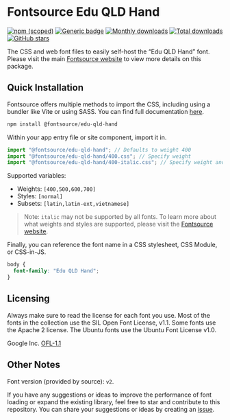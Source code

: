 # Fontsource Edu QLD Hand

[![npm (scoped)](https://img.shields.io/npm/v/@fontsource/edu-qld-hand?color=brightgreen)](https://www.npmjs.com/package/@fontsource/edu-qld-hand) [![Generic badge](https://img.shields.io/badge/fontsource-passing-brightgreen)](https://github.com/fontsource/fontsource) [![Monthly downloads](https://badgen.net/npm/dm/@fontsource/edu-qld-hand)](https://github.com/fontsource/fontsource) [![Total downloads](https://badgen.net/npm/dt/@fontsource/edu-qld-hand)](https://github.com/fontsource/fontsource) [![GitHub stars](https://img.shields.io/github/stars/fontsource/fontsource.svg?style=social&label=Star)](https://github.com/fontsource/fontsource/stargazers)

The CSS and web font files to easily self-host the “Edu QLD Hand” font. Please visit the main [Fontsource website](https://fontsource.org/fonts/edu-qld-hand) to view more details on this package.

## Quick Installation

Fontsource offers multiple methods to import the CSS, including using a bundler like Vite or using SASS. You can find full documentation [here](https://fontsource.org/docs/getting-started/introduction).

```javascript
npm install @fontsource/edu-qld-hand
```

Within your app entry file or site component, import it in.

```javascript
import "@fontsource/edu-qld-hand"; // Defaults to weight 400
import "@fontsource/edu-qld-hand/400.css"; // Specify weight
import "@fontsource/edu-qld-hand/400-italic.css"; // Specify weight and style
```

Supported variables:
- Weights: `[400,500,600,700]`
- Styles: `[normal]`
- Subsets: `[latin,latin-ext,vietnamese]`

> Note: `italic` may not be supported by all fonts. To learn more about what weights and styles are supported, please visit the [Fontsource website](https://fontsource.org/fonts/edu-qld-hand).

Finally, you can reference the font name in a CSS stylesheet, CSS Module, or CSS-in-JS.

```css
body {
  font-family: "Edu QLD Hand";
}
```

## Licensing
Always make sure to read the license for each font you use. Most of the fonts in the collection use the SIL Open Font License, v1.1. Some fonts use the Apache 2 license. The Ubuntu fonts use the Ubuntu Font License v1.0.

Google Inc.
[OFL-1.1](http://scripts.sil.org/OFL)

## Other Notes
Font version (provided by source): `v2`.

If you have any suggestions or ideas to improve the performance of font loading or expand the existing library, feel free to star and contribute to this repository. You can share your suggestions or ideas by creating an [issue](https://github.com/fontsource/fontsource/issues).